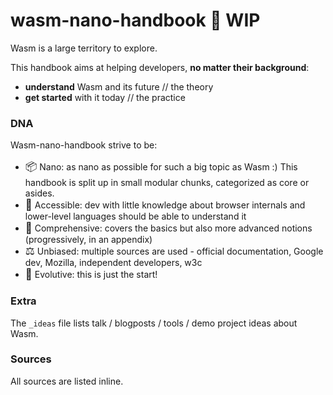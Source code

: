 # wasm-nano-handbook 🚧 WIP

Wasm is a large territory to explore.  

This handbook aims at helping developers, **no matter their background**:
* **understand** Wasm and its future // the theory
* **get started** with it today  // the practice

### DNA 
Wasm-nano-handbook strive to be:  

* <span style="font-size:larger;">📦</span> Nano: as nano as possible for such a big topic as Wasm :) This handbook is split up in small modular chunks, categorized as core or asides.
* <span style="font-size:larger;">🧘‍</span>  Accessible: dev with little knowledge about browser internals and lower-level languages should be able to understand it
* <span style="font-size:larger;">🔋</span>  Comprehensive: covers the basics but also more advanced notions (progressively, in an appendix)
* <span style="font-size:larger;">⚖️</span>  Unbiased: multiple sources are used - official documentation, Google dev, Mozilla, independent developers, w3c
* <span style="font-size:larger;">🌱</span>  Evolutive: this is just the start!  

### Extra 
The `_ideas` file lists talk / blogposts / tools / demo project ideas about Wasm. 

### Sources 
All sources are listed inline.


